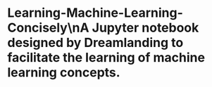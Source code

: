 # Learning-Machine-Learning-Concisely\nA Jupyter notebook designed by Dreamlanding to facilitate the learning of machine learning concepts.